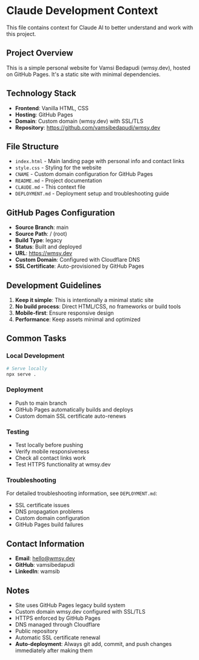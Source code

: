 # Claude Development Context

This file contains context for Claude AI to better understand and work with this project.

## Project Overview

This is a simple personal website for Vamsi Bedapudi (wmsy.dev), hosted on GitHub Pages. It's a static site with minimal dependencies.

## Technology Stack

- **Frontend**: Vanilla HTML, CSS
- **Hosting**: GitHub Pages
- **Domain**: Custom domain (wmsy.dev) with SSL/TLS
- **Repository**: https://github.com/vamsibedapudi/wmsy.dev

## File Structure

- `index.html` - Main landing page with personal info and contact links
- `style.css` - Styling for the website
- `CNAME` - Custom domain configuration for GitHub Pages
- `README.md` - Project documentation
- `CLAUDE.md` - This context file
- `DEPLOYMENT.md` - Deployment setup and troubleshooting guide

## GitHub Pages Configuration

- **Source Branch**: main
- **Source Path**: / (root)
- **Build Type**: legacy
- **Status**: Built and deployed
- **URL**: https://wmsy.dev
- **Custom Domain**: Configured with Cloudflare DNS
- **SSL Certificate**: Auto-provisioned by GitHub Pages

## Development Guidelines

1. **Keep it simple**: This is intentionally a minimal static site
2. **No build process**: Direct HTML/CSS, no frameworks or build tools
3. **Mobile-first**: Ensure responsive design
4. **Performance**: Keep assets minimal and optimized

## Common Tasks

### Local Development
```bash
# Serve locally
npx serve .
```

### Deployment
- Push to main branch
- GitHub Pages automatically builds and deploys
- Custom domain SSL certificate auto-renews

### Testing
- Test locally before pushing
- Verify mobile responsiveness
- Check all contact links work
- Test HTTPS functionality at wmsy.dev

### Troubleshooting
For detailed troubleshooting information, see `DEPLOYMENT.md`:
- SSL certificate issues
- DNS propagation problems
- Custom domain configuration
- GitHub Pages build failures

## Contact Information

- **Email**: hello@wmsy.dev
- **GitHub**: vamsibedapudi
- **LinkedIn**: wamsib

## Notes

- Site uses GitHub Pages legacy build system
- Custom domain wmsy.dev configured with SSL/TLS
- HTTPS enforced by GitHub Pages
- DNS managed through Cloudflare
- Public repository
- Automatic SSL certificate renewal
- **Auto-deployment**: Always git add, commit, and push changes immediately after making them
